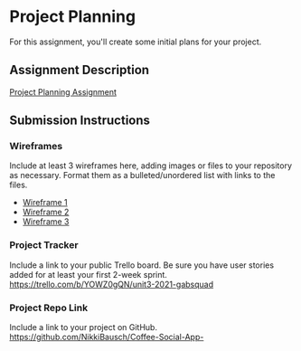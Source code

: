 # Project Planning
For this assignment, you'll create some initial plans for your project.

## Assignment Description
[Project Planning Assignment](https://education.launchcode.org/liftoff/modules/assignments/project-planning)

## Submission Instructions

### Wireframes

Include at least 3 wireframes here, adding images or files to your repository as necessary. Format them as a bulleted/unordered list with links to the files.
<ul>
<li> <a href="https://github.com/NikkiBausch/liftoff-assignments/blob/master/P3-Project_Planning/Image%20from%20iOS%20(1).jpg">Wireframe 1</a></li>
<li><a href="https://github.com/NikkiBausch/liftoff-assignments/blob/master/P3-Project_Planning/Image%20from%20iOS%20(2).jpg">Wireframe 2</a></li>
<li><a href="https://github.com/NikkiBausch/liftoff-assignments/blob/master/P3-Project_Planning/Image%20from%20iOS.jpg">Wireframe 3</a></li>
</ul>

### Project Tracker

Include a link to your public Trello board. Be sure you have user stories added for at least your first 2-week sprint.
https://trello.com/b/YOWZ0gQN/unit3-2021-gabsquad

### Project Repo Link

Include a link to your project on GitHub.
https://github.com/NikkiBausch/Coffee-Social-App-
